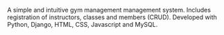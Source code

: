 A simple and intuitive gym management management system. Includes registration of instructors, classes and members (CRUD). Developed with Python, Django, HTML, CSS, Javascript and MySQL.

